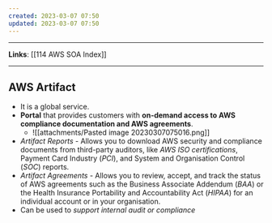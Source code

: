 ```yaml
---
created: 2023-03-07 07:50
updated: 2023-03-07 07:50
---
```

---
**Links**: [[114 AWS SOA Index]]

---
## AWS Artifact
- It is a global service.
- **Portal** that provides customers with **on-demand access to AWS compliance documentation and AWS agreements**.
	- ![[attachments/Pasted image 20230307075016.png]]
- *Artifact Reports* - Allows you to download AWS security and compliance documents from third-party auditors, like *AWS ISO certifications*, Payment Card Industry (*PCI*), and System and Organisation Control (*SOC*) reports.
- *Artifact Agreements* - Allows you to review, accept, and track the status of AWS agreements such as the Business Associate Addendum (*BAA*) or the Health Insurance Portability and Accountability Act (*HIPAA*) for an individual account or in your organisation.
- Can be used to *support internal audit or compliance*
